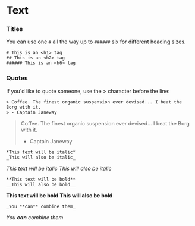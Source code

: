 # Text

### Titles

You can use one `#` all the way up to `######` six for different heading sizes.

```
# This is an <h1> tag
## This is an <h2> tag
###### This is an <h6> tag
```

### Quotes

If you'd like to quote someone, use the > character before the line:

```
> Coffee. The finest organic suspension ever devised... I beat the Borg with it.
> - Captain Janeway
```

> Coffee. The finest organic suspension ever devised... I beat the Borg with it.
> - Captain Janeway

```
*This text will be italic*
_This will also be italic_
```

*This text will be italic*
_This will also be italic_

```
**This text will be bold**
__This will also be bold__
```

**This text will be bold**
__This will also be bold__

```
_You **can** combine them_
```

_You **can** combine them_
